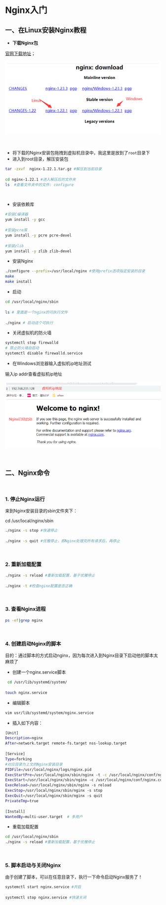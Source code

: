 # Nginx入门

## 一、在Linux安装Nginx教程

- **下载Nginx包**

[官网下载地址](http://nginx.org/en/download.html)；

![image-20230325180209040](Nginx.assets/image-20230325180209040.png)





<br>

- 将下载的Nginx安装包拖拽到虚拟机目录中，我这里是放到了`root`目录下
- 进入到root目录，解压安装包

```sh
tar -zxvf  nginx-1.22.1.tar.gz #解压到当前目录

cd nginx-1.22.1 #进入解压后的文件夹
ls  #查看文件夹中的文件: configure
```

<br>

- 安装依赖库

```sh
#安装C编译器
yum install -y gcc

#安装pcre库
yum install -y pcre pcre-devel

#安装zlib
yum install -y zlib zlib-devel
```

- 安装Nginx

```sh
./configure --prefix=/usr/local/nginx #使用prefix选项指定安装的目录
make
make install
```

- 启动

```sh
cd /usr/local/nginx/sbin

ls # 里面是一个nginx的可执行文件

./nginx # 启动这个可执行
```

- 关闭虚拟机的防火墙

```sh
systemctl stop firewalld
# 禁止防火墙自启动
systemctl disable firewalld.service
```

- 在Windows浏览器输入虚拟机ip地址测试

输入ip addr查看虚拟机ip地址

![image-20230325180219310](Nginx.assets/image-20230325180219310.png)

<br>

## 二、Nginx命令

<br>

### 1.  停止Nginx运行

来到Nginx安装目录的sbin文件夹下：

cd /usr/local/nginx/sbin

```sh
./nginx -s stop #快速停止

./nginx -s quit #优雅停止，即Nginx处理完所有请求后，再停止
```

<br>

### 2.  重新加载配置

```sh
./nginx -s reload #重新加载配置，基于优雅停止

./nginx -t #检查nginx配置是否正确
```

<br>

### 3.  查看Nginx进程

```sh
ps -ef|grep nginx
```

<br>

### 4.  创建启动Nginx的脚本

目的：通过脚本的方式启动nginx，因为每次进入到Nginx目录下启动他的脚本太麻烦了

- 创建一个nginx.service脚本

```sh
 cd /usr/lib/systemd/system/

touch nginx.service
```

- 编辑脚本

```sh
vim usr/lib/systemd/system/nginx.service
```

- 插入如下内容：

```sh
[Unit] 
Description=nginx
After=network.target remote-fs.target nss-lookup.target

[Service]
Type=forking
#对应目录为上文的Nginx安装目录
PIDFile=/usr/local/nginx/logs/nginx.pid
ExecStartPre=/usr/local/nginx/sbin/nginx -t -c /usr/local/nginx/conf/nginx.conf
ExecStart=/usr/local/nginx/sbin/nginx -c /usr/local/nginx/conf/nginx.conf
ExecReload=/usr/local/nginx/sbin/nginx -s reload
ExecStop=/usr/local/nginx/sbin/nginx -s stop
ExecQuit=/usr/local/nginx/sbin/nginx -s quit 
PrivateTmp=true
   
[Install]   
WantedBy=multi-user.target  # 多用户
```

- 重载加载配置

```sh
cd /usr/local/nginx/sbin
./nginx -s reload #重新加载配置，基于优雅停止
```

<br>

### 5. 脚本启动与关闭Nginx

由于创建了脚本，可以在任意目录下，执行一下命令启动Nginx服务了！

```sh
systemctl start nginx.service #开启

systemctl stop nginx.service #快速关闭
```

